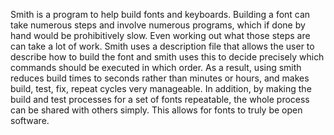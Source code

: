 Smith is a program to help build fonts and keyboards. Building a font can take
numerous steps and involve numerous programs, which if done by hand would be
prohibitively slow. Even working
out what those steps are can take a lot of work. Smith uses a description file
that allows the user to describe how to build the font and smith uses this to
decide precisely which commands should be executed in which order. As a result,
using smith reduces build times to seconds rather than minutes or hours,
and makes build, test, fix, repeat
cycles very manageable. In addition, by making the build and test processes
for a set of fonts repeatable, the whole process can be shared with others simply.
This allows for fonts to truly be open software.

